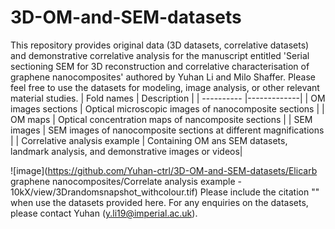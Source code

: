 # 3D-OM-and-SEM-datasets
This repository provides original data (3D datasets, correlative datasets) and demonstrative correlative analysis for the manuscript entitled 'Serial sectioning SEM for 3D reconstruction and correlative characterisation of graphene nanocomposites' authored by Yuhan Li and Milo Shaffer. Please feel free to use the datasets for modeling, image analysis, or other relevant material studies. 
| Fold names | Description |
| ---------- |-------------|
| OM images sections            | Optical microscopic images of nanocomposite sections                                    |
| OM maps                       | Optical concentration maps of nancomposite sections                                  |
| SEM images                    | SEM images of nanocomposite sections at different magnifications                     |
| Correlative analysis example  | Containing OM ans SEM datasets, landmark analysis, and demonstrative images or videos|

![image](https://github.com/Yuhan-ctrl/3D-OM-and-SEM-datasets/Elicarb graphene nanocomposites/Correlate analysis example - 10kX/view/3Drandomsnapshot_withcolour.tif)
Please include the citation "" when use the datasets provided here. For any enquiries on the datasets, please contact Yuhan (y.li19@imperial.ac.uk).
